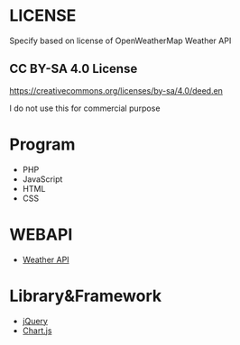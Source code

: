 # LICENSE
Specify based on license of OpenWeatherMap Weather API
## CC BY-SA 4.0 License
https://creativecommons.org/licenses/by-sa/4.0/deed.en

I do not use this for commercial purpose

# Program
* PHP
* JavaScript
* HTML
* CSS

# WEBAPI
* [Weather API](https://openweathermap.org/api)

# Library&Framework
* [jQuery](https://jquery.com/)
* [Chart.js](https://www.chartjs.org/)